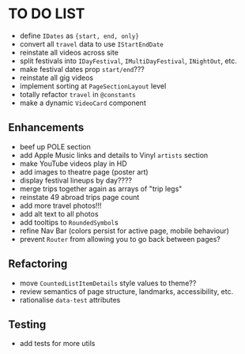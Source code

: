 # TO DO LIST

- define `IDates` as `{start, end, only}`
- convert all `travel` data to use `IStartEndDate`
- reinstate all videos across site
- split festivals into `IDayFestival`, `IMultiDayFestival`, `INightOut`, etc.
- make festival dates prop `start/end`???
- reinstate all gig videos
- implement sorting at `PageSectionLayout` level
- totally refactor `travel` in `@constants`
- make a dynamic `VideoCard` component

## Enhancements

- beef up POLE section
- add Apple Music links and details to Vinyl `artists` section
- make YouTube videos play in HD
- add images to theatre page (poster art)
- display festival lineups by day????
- merge trips together again as arrays of "trip legs"
- reinstate 49 abroad trips page count
- add more travel photos!!!
- add alt text to all photos
- add tooltips to `RoundedSymbol`s
- refine Nav Bar (colors persist for active page, mobile behaviour)
- prevent `Router` from allowing you to go back between pages?

## Refactoring

- move `CountedListItemDetails` style values to theme??
- review semantics of page structure, landmarks, accessibility, etc.
- rationalise `data-test` attributes

## Testing

- add tests for more utils
